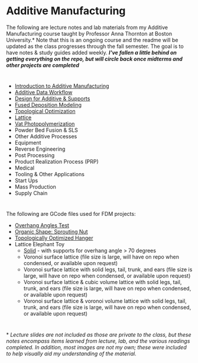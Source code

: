 # Additive Manufacturing
The following are lecture notes and lab materials from my Additive Manufacturing course taught by Professor Anna Thornton at Boston University.* Note that this is an ongoing course and the readme will be updated as the class progresses through the fall semester. The goal is to have notes & study guides added weekly. ***I've fallen a little behind on getting everything on the repo, but will circle back once midterms and other projects are completed***
#
- [Introduction to Additive Manufacturing](https://github.com/leahgaeta/Additive-Manufacturing/raw/master/Introduction%20to%20AM.pdf)
- [Additive Data Workflow](https://github.com/leahgaeta/Additive-Manufacturing/raw/master/Additive%20Data%20Workflow.pdf)
- [Design for Additive & Supports](https://github.com/leahgaeta/Additive-Manufacturing/raw/master/Design%20for%20Additive%20%26%20Supports.pdf)
- [Fused Deposition Modeling](https://github.com/leahgaeta/Additive-Manufacturing/raw/master/Fused%20Deposition%20Modeling%20(FDM).pdf)
- [Topological Optimization](https://github.com/leahgaeta/Additive-Manufacturing/raw/master/Topological%20Optimization.pdf)
- [Lattice](https://github.com/leahgaeta/Additive-Manufacturing/raw/master/Lattice.pdf)
- [Vat Photopolymerization](https://github.com/leahgaeta/Additive-Manufacturing/raw/master/Vat%20Polymerization.pdf)
- Powder Bed Fusion & SLS
- Other Additive Processes
- Equipment
- Reverse Engineering
- Post Processing
- Product Realization Process (PRP)
- Medical
- Tooling & Other Applications
- Start Ups
- Mass Production
- Supply Chain
#
The following are GCode files used for FDM projects:
- [Overhang Angles Test](https://github.com/leahgaeta/Additive-Manufacturing/blob/master/CE3_A1%20-%20ver3.gcode)
- [Organic Shape: Sprouting Nut](https://github.com/leahgaeta/Additive-Manufacturing/raw/master/CE3_lab2_9.28.gcode)
- [Topologically Optimized Hanger](https://github.com/leahgaeta/Additive-Manufacturing/raw/master/CE3%20A3%20TO%20Hanger.gcode)
- Lattice Elephant Toy
  - [Solid](https://raw.githubusercontent.com/leahgaeta/Additive-Manufacturing/master/CE3_A4V0.gcode) - with supports for overhang angle > 70 degrees
  - Voronoi surface lattice (file size is large, will have on repo when condensed, or available upon request)
  - Voronoi surface lattice with solid legs, tail, trunk, and ears (file size is large, will have on repo when condensed, or available upon request)
  - Voronoi surface lattice & cubic volume lattice with solid legs, tail, trunk, and ears (file size is large, will have on repo when condensed, or available upon request)
  - Voronoi surface lattice & voronoi volume lattice with solid legs, tail, trunk, and ears (file size is large, will have on repo when condensed, or available upon request)
#
\* *Lecture slides are not included as those are private to the class, but these notes encompass items learned from lecture, lab, and the various readings completed. In addition, most images are not my own; these were included to help visually aid my understanding of the material.* 
